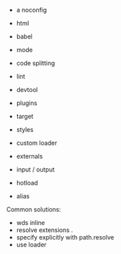 * a noconfig
* html
* babel
* mode
* code splitting
* lint

* devtool
* plugins
* target
* styles
* custom loader
* externals
* input / output
* hotload
* alias



Common solutions:

* wds inline
* resolve extensions .
* specify explicitly with path.resolve
* use loader